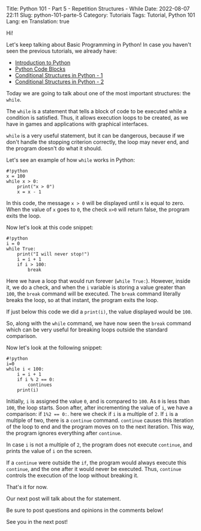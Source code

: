 Title: Python 101 - Part 5 - Repetition Structures - While
Date: 2022-08-07 22:11
Slug: python-101-parte-5
Category: Tutoriais
Tags: Tutorial, Python 101
Lang: en
Translation: true

Hi!

Let's keep talking about Basic Programming in Python! In case you haven't seen the previous tutorials, we already have:

* [Introduction to Python]({filename}/Tutoriais/en/python101.md)
* [Python Code Blocks]({filename}/Tutoriais/en/python101.2.md)
* [Conditional Structures in Python - 1]({filename}/Tutoriais/en/python101.3.md)
* [Conditional Structures in Python - 2]({filename}/Tutoriais/en/python101.4.md)

Today we are going to talk about one of the most important structures: the `while`.

The `while` is a statement that tells a block of code to be executed while a condition is satisfied. Thus, it allows execution loops to be created, as we have in games and applications with graphical interfaces.

`while` is a very useful statement, but it can be dangerous, because if we don't handle the stopping criterion correctly, the loop may never end, and the program doesn't do what it should.

Let's see an example of how `while` works in Python:

    #!python
    x = 100
    while x > 0:
        print("x > 0")
        x = x - 1

In this code, the message `x > 0` will be displayed until x is equal to zero. When the value of `x` goes to `0`, the check `x>0` will return false, the program exits the loop.

Now let's look at this code snippet:

    #!python
    i = 0
    while True:
        print("I will never stop!")
        i = i + 1
        if i > 100:
            break

Here we have a loop that would run forever (`while True:`). However, inside it, we do a check, and when the `i` variable is storing a value greater than `100`, the `break` command will be executed. The `break` command literally breaks the loop, so at that instant, the program exits the loop.

If just below this code we did a `print(i)`, the value displayed would be `100`.

So, along with the `while` command, we have now seen the `break` command which can be very useful for breaking loops outside the standard comparison.

Now let's look at the following snippet:

    #!python
    i=0
    while i < 100:
        i = i + 1
        if i % 2 == 0:
            continues
        print(i)

Initially, `i` is assigned the value `0`, and is compared to `100`. As `0` is less than `100`, the loop starts. Soon after, after incrementing the value of `i`, we have a comparison: if `1%2 == 0:`. here we check if `i` is a multiple of `2`. If `i` is a multiple of two, there is a `continue` command. `continue` causes this iteration of the loop to end and the program moves on to the next iteration. This way, the program ignores everything after `continue`.

In case `i` is not a multiple of `2`, the program does not execute `continue`, and prints the value of `i` on the screen.

If a `continue` were outside the `if`, the program would always execute this `continue`, and the one after it would never be executed. Thus, `continue` controls the execution of the loop without breaking it.

That's it for now.

Our next post will talk about the for statement.

Be sure to post questions and opinions in the comments below!

See you in the next post!